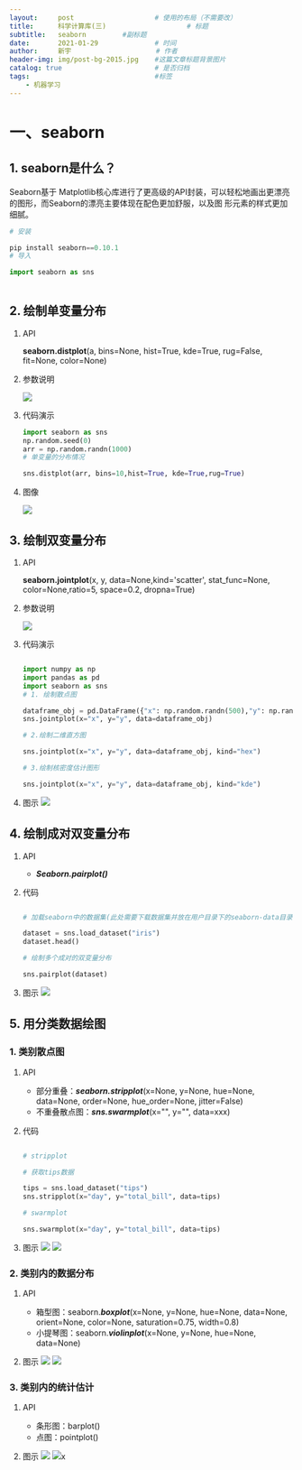 ```yaml
---
layout:     post                    # 使用的布局（不需要改）
title:      科学计算库(三)    				# 标题 		  
subtitle:   seaborn	 		#副标题
date:       2021-01-29              # 时间
author:     新宇                     # 作者
header-img: img/post-bg-2015.jpg    #这篇文章标题背景图片
catalog: true                       # 是否归档
tags:                               #标签
    - 机器学习
---
```

# 一、seaborn
## 1. seaborn是什么？
Seaborn基于 Matplotlib核心库进行了更高级的API封装，可以轻松地画出更漂亮的图形，而Seaborn的漂亮主要体现在配色更加舒服，以及图 形元素的样式更加细腻。

```python
# 安装

pip install seaborn==0.10.1
# 导入

import seaborn as sns
 
```

## 2. 绘制单变量分布

1. API 

	**seaborn.distplot**(a, bins=None, hist=True, kde=True, rug=False, fit=None, color=None)

2. 参数说明

	![](https://tva1.sinaimg.cn/large/008eGmZEly1gn504fg1u3j30q00aa0us.jpg)

3. 代码演示
	```python
	import seaborn as sns
	np.random.seed(0)
	arr = np.random.randn(1000)
	# 单变量的分布情况

	sns.distplot(arr, bins=10,hist=True, kde=True,rug=True)
	```

4. 图像

	![](https://tva1.sinaimg.cn/large/008eGmZEly1gn506dagylj30kf082dgb.jpg) 

## 3. 绘制双变量分布

1. API

	**seaborn.jointplot**(x, y, data=None,kind='scatter', stat_func=None, color=None,ratio=5, space=0.2, dropna=True)

2. 参数说明

	![](https://tva1.sinaimg.cn/large/008eGmZEly1gn508tswusj311q08wac9.jpg)

3. 代码演示
	```python

	import numpy as np 
	import pandas as pd 
	import seaborn as sns
	# 1. 绘制散点图

	dataframe_obj = pd.DataFrame({"x": np.random.randn(500),"y": np.random.randn(500)}) 
	sns.jointplot(x="x", y="y", data=dataframe_obj)

	# 2.绘制二维直方图

	sns.jointplot(x="x", y="y", data=dataframe_obj, kind="hex")

	# 3.绘制核密度估计图形

	sns.jointplot(x="x", y="y", data=dataframe_obj, kind="kde")

	```

4. 图示
	![](https://tva1.sinaimg.cn/large/008eGmZEly1gn7qbluq1tj30ju0jt0xs.jpg)

## 4. 绘制成对双变量分布

1. API 
	- ***Seaborn.pairplot()***

2. 代码

	```python

	# 加载seaborn中的数据集(此处需要下载数据集并放在用户目录下的seaborn-data目录中)

	dataset = sns.load_dataset("iris")
	dataset.head()
 
 	# 绘制多个成对的双变量分布 

 	sns.pairplot(dataset)
 
	```

3. 图示
	![](https://tva1.sinaimg.cn/large/008eGmZEly1gn50dgegfij30qm0jx40y.jpg)

## 5. 用分类数据绘图
### 1. 类别散点图
1. API 
	- 部分重叠：***seaborn.stripplot***(x=None, y=None, hue=None, data=None, order=None, hue_order=None, jitter=False)
	- 不重叠散点图：***sns.swarmplot***(x="", y="", data=xxx)

2. 代码
	```python
	
	# stripplot

	# 获取tips数据

	tips = sns.load_dataset("tips")
	sns.stripplot(x="day", y="total_bill", data=tips)
  	
  	# swarmplot

  	sns.swarmplot(x="day", y="total_bill", data=tips)
	```

3. 图示
	![](https://tva1.sinaimg.cn/large/008eGmZEly1gn7qjbf9ywj30oh0eo0vi.jpg)
	![](https://tva1.sinaimg.cn/large/008eGmZEly1gn7qjb9m5uj30hv0aktbg.jpg)

### 2. 类别内的数据分布
1. API 
	- 箱型图：seaborn.***boxplot***(x=None, y=None, hue=None, data=None, orient=None, color=None, saturation=0.75, width=0.8)
	- 小提琴图：seaborn.***violinplot***(x=None, y=None, hue=None, data=None)

2. 图示
	![](https://tva1.sinaimg.cn/large/008eGmZEly1gn7qkt2sa6j30fl09xq41.jpg)
	![](https://tva1.sinaimg.cn/large/008eGmZEly1gn7qksrn3sj30op0fggpa.jpg)

### 3. 类别内的统计估计
1. API 
	- 条形图：barplot()
	- 点图：pointplot()

2. 图示
	![](https://tva1.sinaimg.cn/large/008eGmZEly1gn7qo7omdyj30l90bpabg.jpg)
	![](https://tva1.sinaimg.cn/large/008eGmZEly1gn7qo7k6m4j30mf0c5q4n.jpg)x







